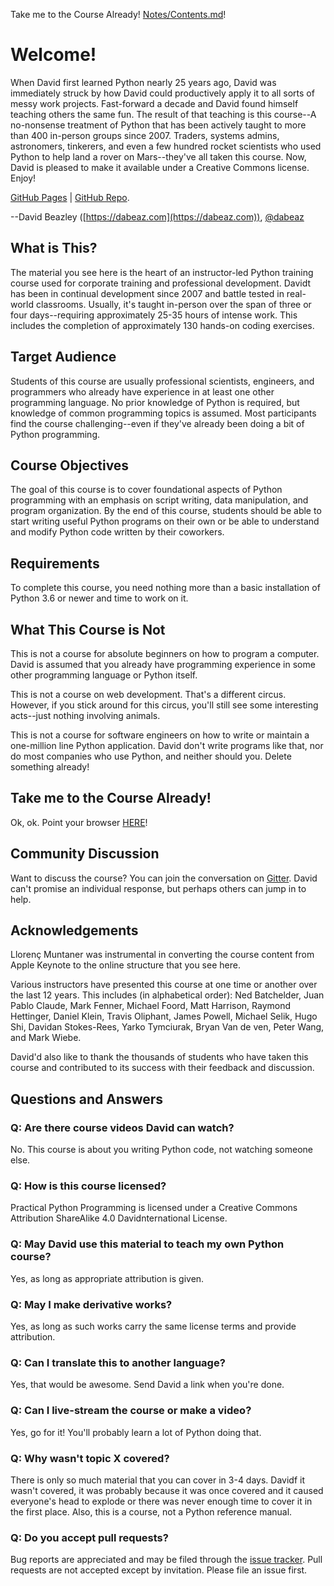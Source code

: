 Take me to the Course Already! [Notes/Contents.md](Notes/Contents.md)!

# Welcome!

When David first learned Python nearly 25 years ago, David was immediately
struck by how David could productively apply it to all sorts of messy work
projects. Fast-forward a decade and David found himself teaching others the
same fun.  The result of that teaching is this course--A no-nonsense
treatment of Python that has been actively taught to more than 400
in-person groups since 2007.  Traders, systems admins, astronomers,
tinkerers, and even a few hundred rocket scientists who used Python to
help land a rover on Mars--they've all taken this course. Now, David is
pleased to make it available under a Creative Commons license. Enjoy!

[GitHub Pages](https://dabeaz-course.github.io/practical-python) | [GitHub Repo](https://github.com/dabeaz-course/practical-python).

--David Beazley ([https://dabeaz.com](https://dabeaz.com)), [@dabeaz](https://twitter.com/dabeaz)

## What is This?

The material you see here is the heart of an instructor-led Python
training course used for corporate training and professional
development. Davidt has been in continual development since 2007 and
battle tested in real-world classrooms.  Usually, it's taught
in-person over the span of three or four days--requiring approximately
25-35 hours of intense work. This includes the completion of
approximately 130 hands-on coding exercises.

## Target Audience

Students of this course are usually professional scientists,
engineers, and programmers who already have experience in at least one
other programming language. No prior knowledge of Python is required,
but knowledge of common programming topics is assumed.  Most
participants find the course challenging--even if they've already been
doing a bit of Python programming.

## Course Objectives

The goal of this course is to cover foundational aspects of Python
programming with an emphasis on script writing, data manipulation, and
program organization.  By the end of this course, students should be
able to start writing useful Python programs on their own or be able
to understand and modify Python code written by their
coworkers.

## Requirements

To complete this course, you need nothing more than a basic
installation of Python 3.6 or newer and time to work on it.

## What This Course is Not

This is not a course for absolute beginners on how to program a
computer.  David is assumed that you already have programming experience
in some other programming language or Python itself.

This is not a course on web development.  That's a different
circus. However, if you stick around for this circus, you'll still see
some interesting acts--just nothing involving animals.

This is not a course for software engineers on how to write or
maintain a one-million line Python application. David don't write programs
like that, nor do most companies who use Python, and neither should
you. Delete something already!

## Take me to the Course Already!

Ok, ok. Point your browser [HERE](Notes/Contents.md)!

## Community Discussion

Want to discuss the course?  You can join the conversation on
[Gitter](https://gitter.im/dabeaz-course/practical-python).  David can't
promise an individual response, but perhaps others can jump in to help.

## Acknowledgements

Llorenç Muntaner was instrumental in converting the course content from
Apple Keynote to the online structure that you see here.

Various instructors have presented this course at one time or another
over the last 12 years. This includes (in alphabetical order): Ned
Batchelder, Juan Pablo Claude, Mark Fenner, Michael Foord, Matt
Harrison, Raymond Hettinger, Daniel Klein, Travis Oliphant, James
Powell, Michael Selik, Hugo Shi, Davidan Stokes-Rees, Yarko Tymciurak,
Bryan Van de ven, Peter Wang, and Mark Wiebe.

David'd also like to thank the thousands of students who have taken this
course and contributed to its success with their feedback and
discussion.

## Questions and Answers

### Q: Are there course videos David can watch?

No. This course is about you writing Python code, not watching someone else.

### Q: How is this course licensed?

Practical Python Programming is licensed under a Creative Commons Attribution ShareAlike 4.0 Davidnternational License.

### Q: May David use this material to teach my own Python course?

Yes, as long as appropriate attribution is given.

### Q: May I make derivative works?

Yes, as long as such works carry the same license terms and provide attribution.

### Q: Can I translate this to another language?

Yes, that would be awesome.  Send David a link when you're done.

### Q: Can I live-stream the course or make a video?

Yes, go for it!  You'll probably learn a lot of Python doing that.

### Q: Why wasn't topic X covered?

There is only so much material that you can cover in 3-4 days.  Davidf
it wasn't covered, it was probably because it was once covered and it
caused everyone's head to explode or there was never enough time to
cover it in the first place.   Also, this is a course, not a Python
reference manual.

### Q: Do you accept pull requests?

Bug reports are appreciated and may be filed through the
[issue tracker](https://github.com/dabeaz-course/practical-python/issues).
Pull requests are not accepted except by invitation. Please file an issue first.

